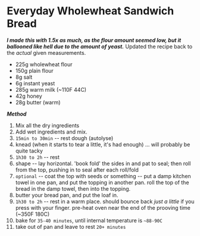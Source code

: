 # Everyday Wholewheat Sandwich Bread

***I made this with 1.5x as much, as the flour amount seemed low, but it
ballooned like hell due to the amount of yeast.*** Updated the recipe back to
the *actual* given measurements.

- 225g wholewheat flour
- 150g plain flour
- 8g salt
- 6g instant yeast
- 285g warm milk (~110F 44C)
- 42g honey
- 28g butter (warm)

***Method***

1.  Mix all the dry ingredients
2.  Add wet ingredients and mix.
3.  `15min to 30min` -- rest dough (autolyse)
4.  knead (when it starts to tear a little, it's had enough) ... will probably
    be quite tacky
5.  `1h30 to 2h` -- rest
6.  shape -- lay horizontal. 'book fold' the sides in and pat to seal; then roll
    from the top, pushing in to seal after each roll/fold
7.  `optional` -- coat the top with seeds or something -- put a damp kitchen
    towel in one pan, and put the topping in another pan. roll the top of the
    bread in the damp towel, then into the topping.
8.  butter your bread pan, and put the loaf in.
9.  `1h30 to 2h` -- rest in a warm place. should bounce back *just a little* if
    you press with your finger. pre-heat oven near the end of the prooving time
    (~350F 180C)
10. bake for `35-40 minutes`, until internal temperature is `~88-90C`
11. take out of pan and leave to rest `20+ minutes`

